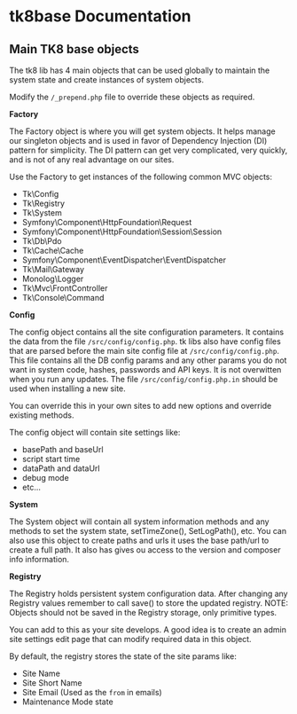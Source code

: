 # tk8base Documentation


## Main TK8 base objects

The tk8 lib has 4 main objects that can be used globally to maintain the 
system state and create instances of system objects. 

Modify the `/_prepend.php` file to override these objects as required.


__Factory__

The Factory object is where you will get system objects.
It helps manage our singleton objects and is used in favor of Dependency Injection (DI) pattern for simplicity.
The DI pattern can get very complicated, very quickly, and is not of any real advantage on our sites.

Use the Factory to get instances of the following common MVC objects:
- Tk\Config
- Tk\Registry
- Tk\System
- Symfony\Component\HttpFoundation\Request
- Symfony\Component\HttpFoundation\Session\Session
- Tk\Db\Pdo
- Tk\Cache\Cache
- Symfony\Component\EventDispatcher\EventDispatcher
- Tk\Mail\Gateway
- Monolog\Logger
- Tk\Mvc\FrontController
- Tk\Console\Command

__Config__

The config object contains all the site configuration parameters. It contains the data from
the file `/src/config/config.php`. tk libs also have config files that are parsed before the
main site config file at `/src/config/config.php`. This file contains all the DB config params and 
any other params you do not want in system code, hashes, passwords and API keys. It is not overwitten 
when you run any updates. The file `/src/config/config.php.in` should be used when installing a new site.

You can override this in your own sites to add new options and override existing methods.

The config object will contain site settings like:
- basePath and baseUrl
- script start time
- dataPath and dataUrl
- debug mode
- etc...

__System__

The System object will contain all system information methods 
and any methods to set the system state, setTimeZone(), SetLogPath(), etc.
You can also use this object to create paths and urls it uses the base path/url to create a full path.
It also has gives ou access to the version and composer info information.

__Registry__

The Registry holds persistent system configuration data.
After changing any Registry values remember to call save() to store the updated registry.
NOTE: Objects should not be saved in the Registry storage, only primitive types. 

You can add to this as your site develops. A good idea is to create an admin site settings edit page 
that can modify required data in this object.

By default, the registry stores the state of the site params like:
- Site Name
- Site Short Name
- Site Email (Used as the `from` in emails)
- Maintenance Mode state


